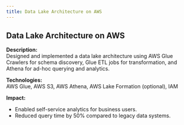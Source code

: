 ```yaml
---
title: Data Lake Architecture on AWS
---
```


## Data Lake Architecture on AWS

**Description:**  
Designed and implemented a data lake architecture using AWS Glue Crawlers for schema discovery, Glue ETL jobs for transformation, and Athena for ad-hoc querying and analytics.

**Technologies:**  
AWS Glue, AWS S3, AWS Athena, AWS Lake Formation (optional), IAM

**Impact:**  
- Enabled self-service analytics for business users.  
- Reduced query time by 50% compared to legacy data systems.
